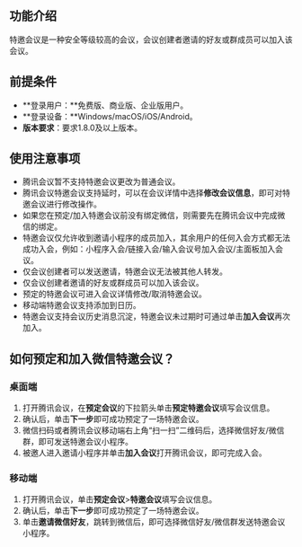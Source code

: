 ## 功能介绍
特邀会议是一种安全等级较高的会议，会议创建者邀请的好友或群成员可以加入该会议。

## 前提条件
- **登录用户：**免费版、商业版、企业版用户。
- **登录设备：**Windows/macOS/iOS/Android。
- **版本要求**：要求1.8.0及以上版本。

## 使用注意事项
- 腾讯会议暂不支持特邀会议更改为普通会议。
- 腾讯会议特邀会议支持延时，可以在会议详情中选择**修改会议信息**，即可对特邀会议进行修改操作。
- 如果您在预定/加入特邀会议前没有绑定微信，则需要先在腾讯会议中完成微信的绑定。
- 特邀会议仅允许收到邀请小程序的成员加入，其余用户的任何入会方式都无法成功入会，例如：小程序入会/链接入会/输入会议号加入会议/主面板加入会议。
- 仅会议创建者可以发送邀请，特邀会议无法被其他人转发。
- 仅会议创建者邀请的好友或群成员可以加入该会议。
- 预定的特邀会议可进入会议详情修改/取消特邀会议。
- 移动端特邀会议支持添加到日历。
- 特邀会议支持会议历史消息沉淀，特邀会议未过期时可通过单击**加入会议**再次加入。

## 如何预定和加入微信特邀会议？
### 桌面端
1. 打开腾讯会议，在**预定会议**的下拉箭头单击**预定特邀会议**填写会议信息。
2. 确认后，单击**下一步**即可成功预定了一场特邀会议。
3. 微信扫码或者腾讯会议移动端右上角“扫一扫”二维码后，选择微信好友/微信群，即可发送特邀会议小程序。
4. 被邀人进入邀请小程序并单击**加入会议**打开腾讯会议，即可完成入会。

### 移动端
1. 打开腾讯会议，单击**预定会议**>**特邀会议**填写会议信息。
2. 确认后，单击**下一步**即可成功预定了一场特邀会议。
3. 单击**邀请微信好友**，跳转到微信后，即可选择微信好友/微信群发送特邀会议小程序。
 
